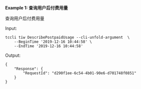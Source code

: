**Example 1: 查询用户后付费用量**

查询用户后付费用量

Input: 

```
tccli tiw DescribePostpaidUsage --cli-unfold-argument  \
    --BeginTime '2019-12-16 10:44:58' \
    --EndTime '2019-12-16 10:44:58'
```

Output: 
```
{
    "Response": {
        "RequestId": "d290f1ee-6c54-4b01-90e6-d701748f0851"
    }
}
```

